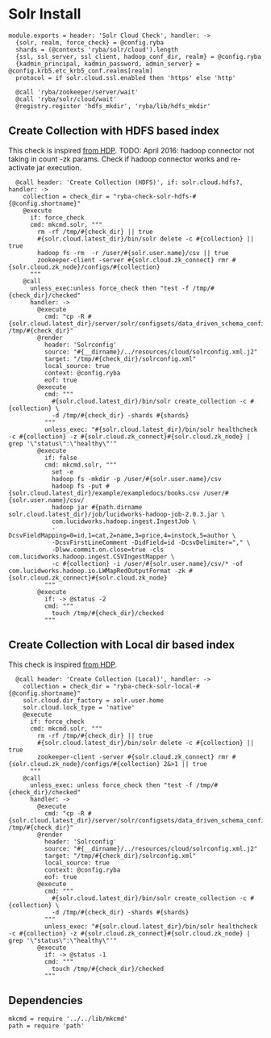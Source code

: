 
# Solr Install

    module.exports = header: 'Solr Cloud Check', handler: ->
      {solr, realm, force_check} = @config.ryba
      shards = (@contexts 'ryba/solr/cloud').length
      {ssl, ssl_server, ssl_client, hadoop_conf_dir, realm} = @config.ryba
      {kadmin_principal, kadmin_password, admin_server} = @config.krb5.etc_krb5_conf.realms[realm]
      protocol = if solr.cloud.ssl.enabled then 'https' else 'http'

      @call 'ryba/zookeeper/server/wait'
      @call 'ryba/solr/cloud/wait'
      @registry.register 'hdfs_mkdir', 'ryba/lib/hdfs_mkdir'

## Create Collection with HDFS based index
This check is inspired [from HDP][search-hdp].
TODO: April 2016: hadoop connector not taking in count -zk params.
Check if hadoop connector works and re-activate jar execution.

      @call header: 'Create Collection (HDFS)', if: solr.cloud.hdfs?, handler: ->
        collection = check_dir = "ryba-check-solr-hdfs-#{@config.shortname}"
        @execute
          if: force_check
          cmd: mkcmd.solr, """
            rm -rf /tmp/#{check_dir} || true
            #{solr.cloud.latest_dir}/bin/solr delete -c #{collection} || true
            hadoop fs -rm  -r /user/#{solr.user.name}/csv || true
            zookeeper-client -server #{solr.cloud.zk_connect} rmr #{solr.cloud.zk_node}/configs/#{collection}
          """
        @call 
          unless_exec:unless force_check then "test -f /tmp/#{check_dir}/checked"
          handler: ->
            @execute
              cmd: "cp -R #{solr.cloud.latest_dir}/server/solr/configsets/data_driven_schema_configs /tmp/#{check_dir}"
            @render
              header: 'Solrconfig'
              source: "#{__dirname}/../resources/cloud/solrconfig.xml.j2"
              target: "/tmp/#{check_dir}/solrconfig.xml"
              local_source: true
              context: @config.ryba
              eof: true
            @execute
              cmd: """
                #{solr.cloud.latest_dir}/bin/solr create_collection -c #{collection} \
                -d /tmp/#{check_dir} -shards #{shards}
              """
              unless_exec: "#{solr.cloud.latest_dir}/bin/solr healthcheck -c #{collection} -z #{solr.cloud.zk_connect}#{solr.cloud.zk_node} | grep '\"status\":\"healthy\"'"
            @execute
              if: false
              cmd: mkcmd.solr, """
                set -e
                hadoop fs -mkdir -p /user/#{solr.user.name}/csv
                hadoop fs -put #{solr.cloud.latest_dir}/example/exampledocs/books.csv /user/#{solr.user.name}/csv/
                hadoop jar #{path.dirname solr.cloud.latest_dir}/job/lucidworks-hadoop-job-2.0.3.jar \
                com.lucidworks.hadoop.ingest.IngestJob \
                -DcsvFieldMapping=0=id,1=cat,2=name,3=price,4=instock,5=author \
                -DcsvFirstLineComment -DidField=id -DcsvDelimiter="," \
                -Dlww.commit.on.close=true -cls com.lucidworks.hadoop.ingest.CSVIngestMapper \
                -c #{collection} -i /user/#{solr.user.name}/csv/* -of com.lucidworks.hadoop.io.LWMapRedOutputFormat -zk #{solr.cloud.zk_connect}#{solr.cloud.zk_node}
              """
            @execute
              if: -> @status -2
              cmd: """
                touch /tmp/#{check_dir}/checked
              """



## Create Collection with Local dir based index
This check is inspired [from HDP][search-hdp].

      @call header: 'Create Collection (Local)', handler: ->
        collection = check_dir = "ryba-check-solr-local-#{@config.shortname}"
        solr.cloud.dir_factory = solr.user.home
        solr.cloud.lock_type = 'native'
        @execute
          if: force_check
          cmd: mkcmd.solr, """
            rm -rf /tmp/#{check_dir} || true
            #{solr.cloud.latest_dir}/bin/solr delete -c #{collection} || true
            zookeeper-client -server #{solr.cloud.zk_connect} rmr #{solr.cloud.zk_node}/configs/#{collection} 2&>1 || true
          """
        @call 
          unless_exec: unless force_check then "test -f /tmp/#{check_dir}/checked"
          handler: ->
            @execute
              cmd: "cp -R #{solr.cloud.latest_dir}/server/solr/configsets/data_driven_schema_configs /tmp/#{check_dir}"
            @render
              header: 'Solrconfig'
              source: "#{__dirname}/../resources/cloud/solrconfig.xml.j2"
              target: "/tmp/#{check_dir}/solrconfig.xml"
              local_source: true
              context: @config.ryba   
              eof: true
            @execute
              cmd: """
                #{solr.cloud.latest_dir}/bin/solr create_collection -c #{collection} \
                -d /tmp/#{check_dir} -shards #{shards}
              """
              unless_exec: "#{solr.cloud.latest_dir}/bin/solr healthcheck -c #{collection} -z #{solr.cloud.zk_connect}#{solr.cloud.zk_node} | grep '\"status\":\"healthy\"'"
            @execute
              if: -> @status -1
              cmd: """
                touch /tmp/#{check_dir}/checked
              """          

## Dependencies

    mkcmd = require '../../lib/mkcmd'
    path = require 'path'

[search-hdp]:(http://fr.hortonworks.com/hadoop-tutorial/searching-data-solr/)
